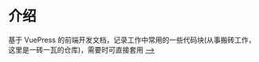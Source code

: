 
# 介绍
基于 VuePress 的前端开发文档，记录工作中常用的一些代码块(从事搬砖工作，这里是一砖一瓦的仓库)，需要时可直接套用
[-->](https://liziqi001.github.io/elementUI/)    